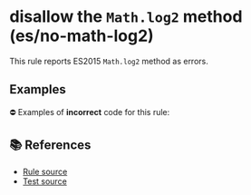 # disallow the `Math.log2` method (es/no-math-log2)

This rule reports ES2015 `Math.log2` method as errors.

## Examples

⛔ Examples of **incorrect** code for this rule:

<eslint-playground type="bad" code="/*eslint es/no-math-log2: error */
const n = Math.log2(value)
" />

## 📚 References

- [Rule source](https://github.com/mysticatea/eslint-plugin-es/blob/v1.2.0/lib/rules/no-math-log2.js)
- [Test source](https://github.com/mysticatea/eslint-plugin-es/blob/v1.2.0/tests/lib/rules/no-math-log2.js)
